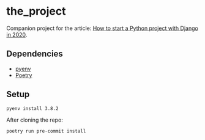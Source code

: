 the_project
===========

Companion project for the article: [How to start a Python project with Django in 2020](https://medium.com/@cristobalcl/how-to-start-a-python-project-with-django-in-2020-803122721b23?sk=f8989aec603e1e8d40ffc3d3dd7e4b50).

Dependencies
------------

* [pyenv](https://github.com/pyenv/pyenv#installation)
* [Poetry](https://python-poetry.org/docs/#installation)

Setup
-----

```bash
pyenv install 3.8.2
```

After cloning the repo:

```bash
poetry run pre-commit install
```
